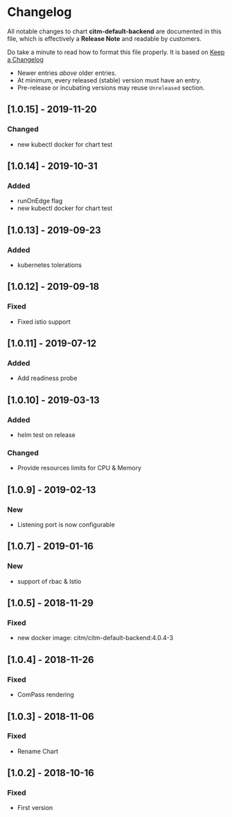# Changelog
All notable changes to chart **citm-default-backend** are documented in this file,
which is effectively a **Release Note** and readable by customers.

Do take a minute to read how to format this file properly.
It is based on [Keep a Changelog](http://keepachangelog.com)
- Newer entries _above_ older entries.
- At minimum, every released (stable) version must have an entry.
- Pre-release or incubating versions may reuse `Unreleased` section.

## [1.0.15] - 2019-11-20
### Changed
- new kubectl docker for chart test

## [1.0.14] - 2019-10-31
### Added 
- runOnEdge flag
- new kubectl docker for chart test

## [1.0.13] - 2019-09-23
### Added 
- kubernetes tolerations

## [1.0.12] - 2019-09-18
### Fixed 
- Fixed istio support

## [1.0.11] - 2019-07-12
### Added
- Add readiness probe

## [1.0.10] - 2019-03-13
### Added
- helm test on release

### Changed
- Provide resources limits for CPU & Memory

## [1.0.9] - 2019-02-13
### New
- Listening port is now configurable

## [1.0.7] - 2019-01-16
### New
- support of rbac & Istio

## [1.0.5] - 2018-11-29
### Fixed
- new docker image: citm/citm-default-backend:4.0.4-3

## [1.0.4] - 2018-11-26
### Fixed
- ComPass rendering

## [1.0.3] - 2018-11-06
### Fixed
- Rename Chart

## [1.0.2] - 2018-10-16
### Fixed
- First version


